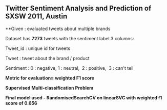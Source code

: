 ## Twitter Sentiment Analysis and Prediction of SXSW 2011, Austin
**Given : evaluated tweets about multiple brands

Dataset has **7273** tweets with the sentiment label
3 columns: 

Tweet_id : unique id for tweets

Tweet : tweet about the brand / product

Sentiment : 0 : negative, 1 : neutral,  2 : positive,  3 : can't tell

**Metric for evaluation= weighted F1 score**

**Supervised Multi-classification Problem**

**Final model used - RandomisedSearchCV on linearSVC with weighted f1 score of 0.656**
 
